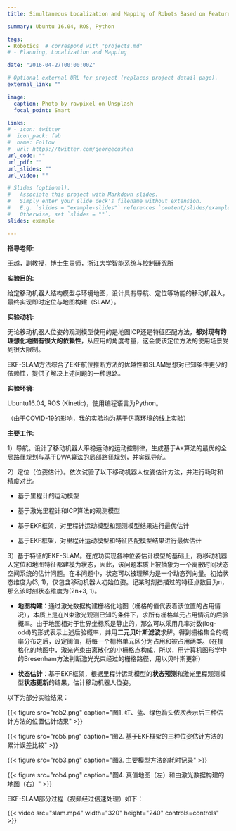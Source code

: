 ```yaml
---
title: Simultaneous Localization and Mapping of Robots Based on Feature Tracking

summary: Ubuntu 16.04, ROS, Python

tags:
- Robotics	# correspond with "projects.md"
# - Planning, Localization and Mapping

date: "2016-04-27T00:00:00Z"

# Optional external URL for project (replaces project detail page).
external_link: ""

image:
  caption: Photo by rawpixel on Unsplash
  focal_point: Smart

links:
# - icon: twitter
#  icon_pack: fab
#  name: Follow
#  url: https://twitter.com/georgecushen
url_code: ""
url_pdf: ""
url_slides: ""
url_video: ""

# Slides (optional).
#   Associate this project with Markdown slides.
#   Simply enter your slide deck's filename without extension.
#   E.g. `slides = "example-slides"` references `content/slides/example-slides.md`.
#   Otherwise, set `slides = ""`.
slides: example

---
```


**指导老师:**

[王越](https://ywang-zju.github.io/)，副教授，博士生导师，浙江大学智能系统与控制研究所

**实验目的:**

给定移动机器人结构模型与环境地图，设计具有导航、定位等功能的移动机器人，最终实现即时定位与地图构建（SLAM）。

**实验动机:**

无论移动机器人位姿的观测模型使用的是地图ICP还是特征匹配方法，**都对现有的理想化地图有很大的依赖性**，从应用的角度考量，这会使该定位方法的使用场景受到很大限制。

EKF-SLAM方法综合了EKF航位推断方法的优越性和SLAM思想对已知条件更少的依赖性，提供了解决上述问题的一种思路。

**实验环境:**

Ubuntu16.04​, ROS (Kinetic)，使用编程语言为Python。

（由于COVID-19的影响，我的实验均为基于仿真环境的线上实验）

**主要工作:**

1）导航。设计了移动机器人平稳运动的运动控制律，生成基于A*算法的最优的全局路径规划与基于DWA算法的局部路径规划，并实现导航。

2）定位（位姿估计）。依次试验了以下移动机器人位姿估计方法，并进行耗时和精度对比。

- 基于里程计的运动模型

- 基于激光里程计和ICP算法的观测模型

- 基于EKF框架，对里程计运动模型和观测模型结果进行最优估计
- 基于EKF框架，对里程计运动模型和特征匹配模型结果进行最优估计

3）基于特征的EKF-SLAM。在成功实现各种位姿估计模型的基础上，将移动机器人定位和地图特征都建模为状态，因此，该问题本质上被抽象为一个离散时间状态空间系统的估计问题。在本问题中，状态可以被理解为是一个动态列向量。初始状态维度为(3, 1)，仅包含移动机器人初始位姿。记某时刻扫描过的特征点数目为n，那么该时刻状态维度为(2n+3, 1)。

- **地图构建**：通过激光数据构建栅格化地图（栅格的值代表着该位置的占用情况），本质上是在N束激光观测已知的条件下，求所有栅格单元占用情况的后验概率。由于地图相对于世界坐标系是静止的，那么可以采用几率对数(log-odd)的形式表示上述后验概率，并用**二元贝叶斯滤波**求解。得到栅格集合的概率分布之后，设定阈值，将每一个栅格单元区分为占用和被占用两类。（在栅格化的地图中，激光光束由离散化的小栅格点构成，所以，用计算机图形学中的Bresenham方法判断激光光束经过的栅格路径，用以贝叶斯更新）

- **状态估计**：基于EKF框架，根据里程计运动模型的**状态预测**和激光里程观测模型**状态更新**的结果，估计移动机器人位姿。



以下为部分实验结果：

{{< figure src="rob2.png" caption="图1. 红、蓝、绿色箭头依次表示后三种估计方法的位置估计结果" >}}



{{< figure src="rob5.png" caption="图2. 基于EKF框架的三种位姿估计方法的累计误差比较" >}}



{{< figure src="rob3.png" caption="图3. 主要模型方法的耗时记录" >}}



{{< figure src="rob4.png" caption="图4. 真值地图（左）和由激光数据构建的地图（右）" >}}



EKF-SLAM部分过程（视频经过倍速处理）如下：

{{< video src="slam.mp4" width="320" height="240" controls=controls" >}}